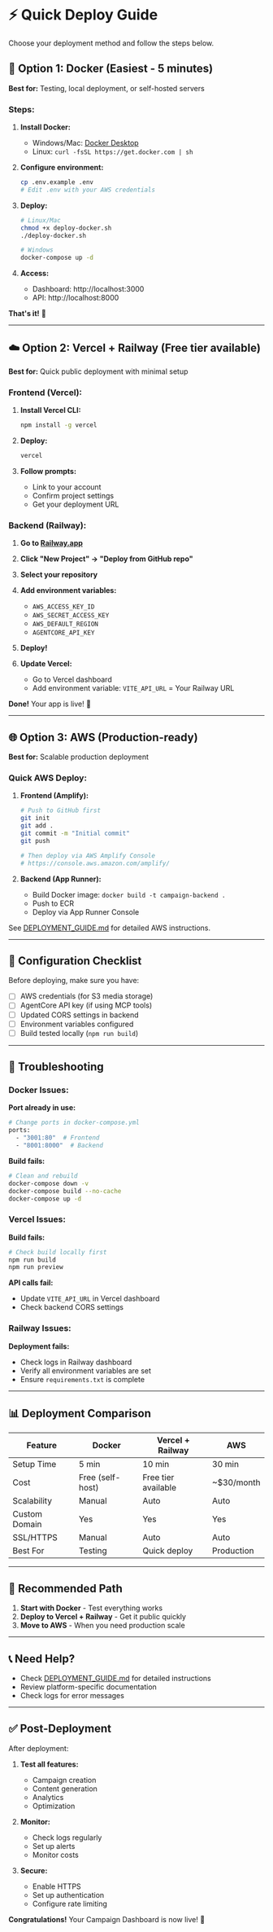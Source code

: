 # ⚡ Quick Deploy Guide

Choose your deployment method and follow the steps below.

## 🐳 Option 1: Docker (Easiest - 5 minutes)

**Best for:** Testing, local deployment, or self-hosted servers

### Steps:

1. **Install Docker:**
   - Windows/Mac: [Docker Desktop](https://www.docker.com/products/docker-desktop)
   - Linux: `curl -fsSL https://get.docker.com | sh`

2. **Configure environment:**
   ```bash
   cp .env.example .env
   # Edit .env with your AWS credentials
   ```

3. **Deploy:**
   ```bash
   # Linux/Mac
   chmod +x deploy-docker.sh
   ./deploy-docker.sh

   # Windows
   docker-compose up -d
   ```

4. **Access:**
   - Dashboard: http://localhost:3000
   - API: http://localhost:8000

**That's it!** 🎉

---

## ☁️ Option 2: Vercel + Railway (Free tier available)

**Best for:** Quick public deployment with minimal setup

### Frontend (Vercel):

1. **Install Vercel CLI:**
   ```bash
   npm install -g vercel
   ```

2. **Deploy:**
   ```bash
   vercel
   ```

3. **Follow prompts:**
   - Link to your account
   - Confirm project settings
   - Get your deployment URL

### Backend (Railway):

1. **Go to [Railway.app](https://railway.app)**

2. **Click "New Project" → "Deploy from GitHub repo"**

3. **Select your repository**

4. **Add environment variables:**
   - `AWS_ACCESS_KEY_ID`
   - `AWS_SECRET_ACCESS_KEY`
   - `AWS_DEFAULT_REGION`
   - `AGENTCORE_API_KEY`

5. **Deploy!**

6. **Update Vercel:**
   - Go to Vercel dashboard
   - Add environment variable: `VITE_API_URL` = Your Railway URL

**Done!** Your app is live! 🚀

---

## 🌐 Option 3: AWS (Production-ready)

**Best for:** Scalable production deployment

### Quick AWS Deploy:

1. **Frontend (Amplify):**
   ```bash
   # Push to GitHub first
   git init
   git add .
   git commit -m "Initial commit"
   git push

   # Then deploy via AWS Amplify Console
   # https://console.aws.amazon.com/amplify/
   ```

2. **Backend (App Runner):**
   - Build Docker image: `docker build -t campaign-backend .`
   - Push to ECR
   - Deploy via App Runner Console

See [DEPLOYMENT_GUIDE.md](./DEPLOYMENT_GUIDE.md) for detailed AWS instructions.

---

## 🔧 Configuration Checklist

Before deploying, make sure you have:

- [ ] AWS credentials (for S3 media storage)
- [ ] AgentCore API key (if using MCP tools)
- [ ] Updated CORS settings in backend
- [ ] Environment variables configured
- [ ] Build tested locally (`npm run build`)

---

## 🚨 Troubleshooting

### Docker Issues:

**Port already in use:**
```bash
# Change ports in docker-compose.yml
ports:
  - "3001:80"  # Frontend
  - "8001:8000"  # Backend
```

**Build fails:**
```bash
# Clean and rebuild
docker-compose down -v
docker-compose build --no-cache
docker-compose up -d
```

### Vercel Issues:

**Build fails:**
```bash
# Check build locally first
npm run build
npm run preview
```

**API calls fail:**
- Update `VITE_API_URL` in Vercel dashboard
- Check backend CORS settings

### Railway Issues:

**Deployment fails:**
- Check logs in Railway dashboard
- Verify all environment variables are set
- Ensure `requirements.txt` is complete

---

## 📊 Deployment Comparison

| Feature | Docker | Vercel + Railway | AWS |
|---------|--------|------------------|-----|
| Setup Time | 5 min | 10 min | 30 min |
| Cost | Free (self-host) | Free tier available | ~$30/month |
| Scalability | Manual | Auto | Auto |
| Custom Domain | Yes | Yes | Yes |
| SSL/HTTPS | Manual | Auto | Auto |
| Best For | Testing | Quick deploy | Production |

---

## 🎯 Recommended Path

1. **Start with Docker** - Test everything works
2. **Deploy to Vercel + Railway** - Get it public quickly
3. **Move to AWS** - When you need production scale

---

## 📞 Need Help?

- Check [DEPLOYMENT_GUIDE.md](./DEPLOYMENT_GUIDE.md) for detailed instructions
- Review platform-specific documentation
- Check logs for error messages

---

## ✅ Post-Deployment

After deployment:

1. **Test all features:**
   - Campaign creation
   - Content generation
   - Analytics
   - Optimization

2. **Monitor:**
   - Check logs regularly
   - Set up alerts
   - Monitor costs

3. **Secure:**
   - Enable HTTPS
   - Set up authentication
   - Configure rate limiting

**Congratulations!** Your Campaign Dashboard is now live! 🎉
